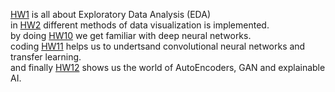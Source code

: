 [HW1](https://github.com/MrymHkmbdi/ADSHW/blob/main/ADS_HW1.ipynb) is all about Exploratory Data Analysis (EDA)<br />
in [HW2](https://github.com/MrymHkmbdi/ADSHW/blob/main/ADS_HW2.ipynb) different methods of data visualization is implemented.<br />
by doing [HW10](https://github.com/MrymHkmbdi/ADSHW/blob/main/ADS_HW10.ipynb) we get familiar with deep neural networks.<br />
coding [HW11](https://github.com/MrymHkmbdi/ADSHW/blob/main/ADS_HW11.ipynb) helps us to undertsand convolutional neural networks and transfer learning.<br />
and finally [HW12](https://github.com/MrymHkmbdi/ADSHW/blob/main/ADS_HW12.ipynb) shows us the world of AutoEncoders, GAN and explainable AI.<br />
